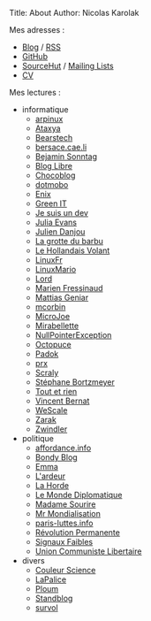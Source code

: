Title: About
Author: Nicolas Karolak

Mes adresses :

- [Blog](https://blog.karolak.fr) / [RSS](https://blog.karolak.fr/feeds/atom.xml)
- [GitHub](https://github.com/nikaro)
- [SourceHut](https://git.sr.ht/~nka) / [Mailing Lists](https://lists.sr.ht/~nka)
- [CV](https://cv.karolak.fr)

Mes lectures :

- informatique
    - [arpinux](https://arpinux.org/home/)
    - [Ataxya](https://blog.ataxya.net/)
    - [Bearstech](https://bearstech.com/societe/blog/)
    - [bersace.cae.li](https://bersace.cae.li/)
    - [Bejamin Sonntag](https://benjamin.sonntag.fr/feed)
    - [Blog Libre](https://www.blog-libre.org/)
    - [Chocoblog](https://blog.cpy.re/)
    - [dotmobo](http://dotmobo.github.io/)
    - [Enix](https://enix.io/fr/blog/)
    - [Green IT](https://www.greenit.fr/)
    - [Je suis un dev](https://www.jesuisundev.com/)
    - [Julia Evans](https://jvns.ca/)
    - [Julien Danjou](https://julien.danjou.info/)
    - [La grotte du barbu](https://www.grottedubarbu.fr/)
    - [Le Hollandais Volant](https://lehollandaisvolant.net/)
    - [LinuxFr](https://linuxfr.org/)
    - [LinuxMario](https://blog.linuxmario.net/)
    - [Lord](https://lord.re/)
    - [Marien Fressinaud](https://marienfressinaud.fr/)
    - [Mattias Geniar](https://ma.ttias.be/)
    - [mcorbin](https://mcorbin.fr/)
    - [MicroJoe](https://blog.microjoe.org/)
    - [Mirabellette](https://blog.mirabellette.eu/)
    - [NullPointerException](https://blog.imirhil.fr/)
    - [Octopuce](https://www.octopuce.fr/categorie/blog/)
    - [Padok](https://www.padok.fr/blog/)
    - [prx](https://prx.ybad.name/)
    - [Scraly](https://scraly.github.io/)
    - [Stéphane Bortzmeyer](https://www.bortzmeyer.org/)
    - [Tout et rien](https://toutetrien.lithio.fr/)
    - [Vincent Bernat](https://vincent.bernat.ch/fr/blog/)
    - [WeScale](https://blog.wescale.fr/)
    - [Zarak](https://zarak.fr/)
    - [Zwindler](https://blog.zwindler.fr/)
- politique
    - [affordance.info](https://www.affordance.info/)
    - [Bondy Blog](https://www.bondyblog.fr/)
    - [Emma](https://emmaclit.com/)
    - [L'ardeur](http://www.ardeur.net/)
    - [La Horde](https://lahorde.samizdat.net/)
    - [Le Monde Diplomatique](https://www.monde-diplomatique.fr/)
    - [Madame Sourire](https://madamesourire.fr/)
    - [Mr Mondialisation](https://mrmondialisation.org/)
    - [paris-luttes.info](https://paris-luttes.info/)
    - [Révolution Permanente](https://www.revolutionpermanente.fr/)
    - [Signaux Faibles](https://signauxfaibles.co/)
    - [Union Communiste Libertaire](https://www.unioncommunistelibertaire.org/)
- divers
    - [Couleur Science](https://couleur-science.eu/)
    - [LaPalice](https://lapalice.fr/)
    - [Ploum](https://ploum.net/)
    - [Standblog](http://standblog.org/blog/)
    - [survol](https://n.survol.fr/)
